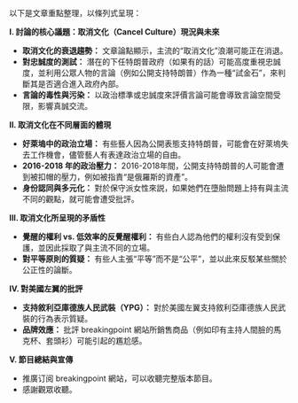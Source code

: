 以下是文章重點整理，以條列式呈現：

**I. 討論的核心議題：取消文化（Cancel Culture）現況與未來**

*   **取消文化的衰退趨勢：** 文章論點顯示，主流的“取消文化”浪潮可能正在消退。
*  **對忠誠度的測試：** 潛在的下任特朗普政府（如果有的話）可能高度重視忠誠度，並利用公眾人物的言論（例如公開支持特朗普）作為一種“試金石”，來判斷其是否適合進入政府內部。
*   **言論的毒性與污染：** 以政治標準或忠誠度來評價言論可能會導致言論空間受限，影響真誠交流。

**II. 取消文化在不同層面的體現**

*   **好萊塢中的政治立場：** 有些藝人因為公開表態支持特朗普，可能會在好萊塢失去工作機會，儘管藝人有表達政治立場的自由。
*   **2016-2018 年的政治壓力：** 2016-2018年間，公開支持特朗普的人可能會遭到被扣帽的壓力，例如被指責“是俄羅斯的資產”。
*   **身份認同與多元化：** 對於保守派女性來説，如果她們在墮胎問題上持有與主流不同的觀點，就可能會遭受批評。

**III. 取消文化所呈現的矛盾性**

*   **覺醒的權利 vs. 低效率的反覺醒權利：** 有些白人認為他們的權利沒有受到保護，並因此採取了與主流不同的立場。
*  **對平等原則的質疑：** 有些人主張“平等”而不是“公平”，並以此來反駁某些關於公正性的論斷。

**IV. 對美國左翼的批評**

*   **支持敘利亞庫德族人民武裝（YPG）：** 對於美國左翼支持敘利亞庫德族人民武裝的行為表示質疑。
* **品牌效應：** 批評 breakingpoint 網站所銷售商品（例如印有主持人間臉的馬克杯、套頭衫）可能引起的尷尬感。

**V. 節目總結與宣傳**
*   推廣订阅 breakingpoint 網站，可以收聽完整版本節目。
*   感謝觀眾收聽。